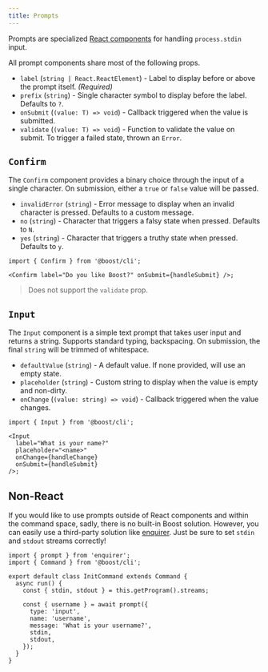```yaml
---
title: Prompts
---
```


Prompts are specialized [React components](./components.md) for handling `process.stdin` input.

All prompt components share most of the following props.

- `label` (`string | React.ReactElement`) - Label to display before or above the prompt itself.
  _(Required)_
- `prefix` (`string`) - Single character symbol to display before the label. Defaults to `?`.
- `onSubmit` (`(value: T) => void`) - Callback triggered when the value is submitted.
- `validate` (`(value: T) => void`) - Function to validate the value on submit. To trigger a failed
  state, thrown an `Error`.

## `Confirm`

The `Confirm` component provides a binary choice through the input of a single character. On
submission, either a `true` or `false` value will be passed.

- `invalidError` (`string`) - Error message to display when an invalid character is pressed.
  Defaults to a custom message.
- `no` (`string`) - Character that triggers a falsy state when pressed. Defaults to `N`.
- `yes` (`string`) - Character that triggers a truthy state when pressed. Defaults to `y`.

```tsx
import { Confirm } from '@boost/cli';

<Confirm label="Do you like Boost?" onSubmit={handleSubmit} />;
```

> Does not support the `validate` prop.

## `Input`

The `Input` component is a simple text prompt that takes user input and returns a string. Supports
standard typing, backspacing. On submission, the final `string` will be trimmed of whitespace.

- `defaultValue` (`string`) - A default value. If none provided, will use an empty state.
- `placeholder` (`string`) - Custom string to display when the value is empty and non-dirty.
- `onChange` (`(value: string) => void`) - Callback triggered when the value changes.

```tsx
import { Input } from '@boost/cli';

<Input
  label="What is your name?"
  placeholder="<name>"
  onChange={handleChange}
  onSubmit={handleSubmit}
/>;
```

## Non-React

If you would like to use prompts outside of React components and within the command space, sadly,
there is no built-in Boost solution. However, you can easily use a third-party solution like
[enquirer](https://github.com/enquirer/enquirer). Just be sure to set `stdin` and `stdout` streams
correctly!

```tsx
import { prompt } from 'enquirer';
import { Command } from '@boost/cli';

export default class InitCommand extends Command {
  async run() {
    const { stdin, stdout } = this.getProgram().streams;

    const { username } = await prompt({
      type: 'input',
      name: 'username',
      message: 'What is your username?',
      stdin,
      stdout,
    });
  }
}
```
